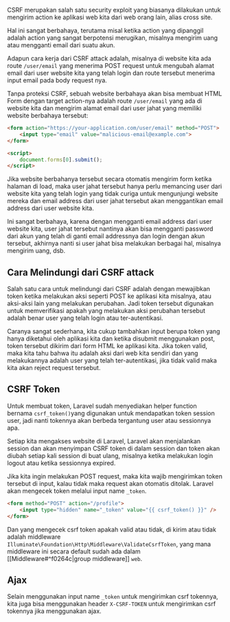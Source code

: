 CSRF merupakan salah satu security exploit yang biasanya dilakukan untuk mengirim action ke aplikasi web kita dari web orang lain, alias cross site.

Hal ini sangat berbahaya, terutama misal ketika action yang dipanggil adalah action yang sangat berpotensi merugikan, misalnya mengirim uang atau mengganti email dari suatu akun.

Adapun cara kerja dari CSRF attack adalah, misalnya di website kita ada route `/user/email` yang menerima POST request untuk mengubah alamat email dari user website kita yang telah login dan route tersebut menerima input email pada body request nya.

Tanpa proteksi CSRF, sebuah website berbahaya akan bisa membuat HTML Form dengan target action-nya adalah route `/user/email` yang ada di website kita dan mengirim alamat email dari user jahat yang memiliki website berbahaya tersebut:

```html
<form action="https://your-application.com/user/email" method="POST">
	<input type="email" value="malicious-email@example.com">
</form>

<script>
	document.forms[0].submit();
</script>
```

Jika website berbahanya tersebut secara otomatis mengirim form ketika halaman di load, maka user jahat tersebut hanya perlu memancing user dari website kita yang telah login yang tidak curiga untuk mengunjungi website mereka dan email address dari user jahat tersebut akan menggantikan email address dari user website kita.

Ini sangat berbahaya, karena dengan mengganti email address dari user website kita, user jahat tersebut nantinya akan bisa mengganti password dari akun yang telah di ganti email addressnya dan login dengan akun tersebut, akhirnya nanti si user jahat bisa melakukan berbagai hal, misalnya mengirim uang, dsb.

## Cara Melindungi dari CSRF attack

Salah satu cara untuk melindungi dari CSRF adalah dengan mewajibkan token ketika melakukan aksi seperti POST ke aplikasi kita misalnya, atau aksi-aksi lain yang melakukan perubahan. Jadi token tersebut digunakan untuk memverifikasi apakah yang melakukan aksi perubahan tersebut adalah benar user yang telah login atau ter-autentikasi.

Caranya sangat sederhana, kita cukup tambahkan input berupa token yang hanya diketahui oleh aplikasi kita dan ketika disubmit menggunakan post, token tersebut dikirim dari form HTML ke aplikasi kita. Jika token valid, maka kita tahu bahwa itu adalah aksi dari web kita sendiri dan yang melakukannya adalah user yang telah ter-autentikasi, jika tidak valid maka kita akan reject request tersebut.

## CSRF Token

Untuk membuat token, Laravel sudah menyediakan helper function bernama `csrf_token()`yang digunakan untuk mendapatkan token session user, jadi nanti tokennya akan berbeda tergantung user atau sessionnya apa.

Setiap kita mengakses website di Laravel, Laravel akan menjalankan session dan akan menyimpan CSRF token di dalam session dan token akan diubah setiap kali session di buat ulang, misalnya ketika melakukan login logout atau ketika sessionnya expired.

Jika kita ingin melakukan POST request, maka kita wajib mengirimkan token tersebut di input, kalau tidak maka request akan otomatis ditolak. Laravel akan mengecek token melalui input name `_token`.

```html
<form method="POST" action="/profile">
	<input type="hidden" name="_token" value="{{ csrf_token() }}" />
</form>
```

Dan yang mengecek csrf token apakah valid atau tidak, di kirim atau tidak adalah middleware `Illuminate\Foundation\Http\Middleware\ValidateCsrfToken`, yang mana middleware ini secara default sudah ada dalam [[Middleware#^f0264c|group middleware]] `web`.

## Ajax

Selain menggunakan input name `_token` untuk mengirimkan csrf tokennya, kita juga bisa menggunakan header `X-CSRF-TOKEN` untuk mengirimkan csrf tokennya jika menggunakan ajax.